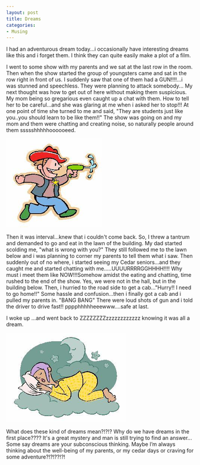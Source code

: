 ```yaml
---
layout: post
title: Dreams
categories:
- Musing
---
```


I had an adventurous dream today...i occasionally have interesting dreams like this and i forget them. I think they can quite easily make a plot of a film.

I went to some show with my parents and we sat at the last row in the room. Then when the show started the group of youngsters came and sat in the row right in front of us. I suddenly saw that one of them had a GUN!!!!...i was stunned and speechless. They were planning to attack somebody... My next thought was how to get out of here without making them suspicious. My mom being so gregarious even caught up a chat with them. How to tell her to be careful...and she was glaring at me when i asked her to stop!!! At one point of time she turned to me and said, "They are students just like you..you should learn to be like them!!" The show was going on and my mom and them were chatting and creating noise, so naturally people around them ssssshhhhhoooooeed.

![](/img/shoot1.jpg)

Then it was interval...knew that i couldn't come back. So, I threw a tantrum and demanded to go and eat in the lawn of the building. My dad started scolding me, "what is wrong with you?" They still followed me to the lawn below and i was planning to corner my parents to tell them what i saw. Then suddenly out of no where, i started seeing my Cedar seniors...and they caught me and started chatting with me.....UUUURRRRGGHHHH!!!! Why must i meet them like NOW!!!Somehow amidst the eating and chatting, time rushed to the end of the show. Yes, we were not in the hall, but in the building below. Then, i hurried to the road side to get a cab..."Hurry!! I need to go home!!" Some hassle and confusion...then i finally got a cab and i pulled my parents in. "BANG BANG" There were loud shots of gun and i told the driver to drive fast!! pppphhhhheeewww....safe at last.

I woke up ...and went back to ZZZZZZZZzzzzzzzzzzzz knowing it was all a dream.

![](/img/dreams4.jpg)

What does these kind of dreams mean?!?!? Why do we have dreams in the first place???? It's a great mystery and man is still trying to find an answer... Some say dreams are your subconscious thinking. Maybe I’m always thinking about the well-being of my parents, or my cedar days or craving for some adventure?!?!??!?!
